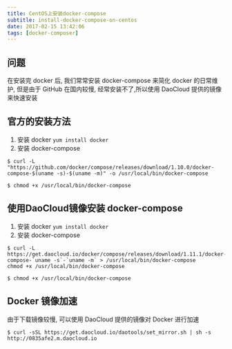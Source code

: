 ```yaml
---
title: CentOS上安装docker-compose
subtitle: install-docker-compose-on-centos
date: 2017-02-15 13:42:06
tags: [docker-composer]
---
```


## 问题 

在安装完 docker 后, 我们常常安装 docker-compose 来简化 docker 的日常维护,
但是由于 GitHub 在国内较慢, 经常安装不了,所以使用 DaoCloud 提供的镜像来快速安装

## 官方的安装方法

1. 安装 docker `yum install docker`
2. 安装 docker-compose

```
$ curl -L "https://github.com/docker/compose/releases/download/1.10.0/docker-compose-$(uname -s)-$(uname -m)" -o /usr/local/bin/docker-compose

$ chmod +x /usr/local/bin/docker-compose

```
## 使用DaoCloud镜像安装 docker-compose

1. 安装 docker `yum install docker`
2. 安装 docker-compose
```
$ curl -L https://get.daocloud.io/docker/compose/releases/download/1.11.1/docker-compose-`uname -s`-`uname -m` > /usr/local/bin/docker-compose
chmod +x /usr/local/bin/docker-compose

$ chmod +x /usr/local/bin/docker-compose

```

## Docker 镜像加速

由于下载镜像较慢, 可以使用 DaoCloud 提供的镜像对 Docker 进行加速  

```
$ curl -sSL https://get.daocloud.io/daotools/set_mirror.sh | sh -s http://0835afe2.m.daocloud.io

```